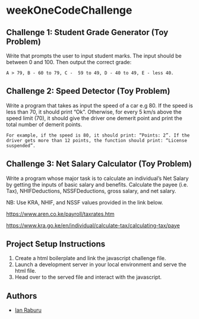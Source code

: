 # weekOneCodeChallenge

## Challenge 1: Student Grade Generator (Toy Problem)
Write that prompts the user to input student marks. The input should be between 0 and 100. Then output the correct grade: 

```A > 79, B - 60 to 79, C -  59 to 49, D - 40 to 49, E - less 40.```

## Challenge 2: Speed Detector (Toy Problem)

Write a program that takes as input the speed of a car e.g 80. If the speed is less than 70, it should print “Ok”. Otherwise, for every 5 km/s above the speed limit (70), it should give the driver one demerit point and print the total number of demerit points.

```For example, if the speed is 80, it should print: “Points: 2”. If the driver gets more than 12 points, the function should print: “License suspended”.```

## Challenge 3: Net Salary Calculator (Toy Problem)
Write a program whose major task is to calculate an individual’s Net Salary by getting the inputs of basic salary and benefits. Calculate the payee (i.e. Tax), NHIFDeductions, NSSFDeductions, gross salary, and net salary. 

NB: Use KRA, NHIF, and NSSF values provided in the link below.

https://www.aren.co.ke/payroll/taxrates.htm

https://www.kra.go.ke/en/individual/calculate-tax/calculating-tax/paye


## Project Setup Instructions
1. Create a html boilerplate and link the javascript challenge file.
2. Launch a development server in your local environment and serve the html file.
3. Head over to the served file and interact with the javascript.

## Authors
- [Ian Raburu](https://github.com/Prodigysec)


